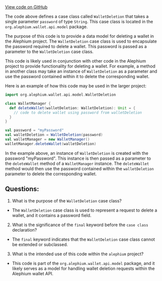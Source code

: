 [View code on GitHub](https://github.com/alephium/alephium/blob/master/wallet/src/main/scala/org/alephium/wallet/api/model/WalletDeletion.scala)

The code above defines a case class called `WalletDeletion` that takes a single parameter `password` of type `String`. This case class is located in the `org.alephium.wallet.api.model` package.

The purpose of this code is to provide a data model for deleting a wallet in the Alephium project. The `WalletDeletion` case class is used to encapsulate the password required to delete a wallet. This password is passed as a parameter to the `WalletDeletion` case class.

This code is likely used in conjunction with other code in the Alephium project to provide functionality for deleting a wallet. For example, a method in another class may take an instance of `WalletDeletion` as a parameter and use the password contained within it to delete the corresponding wallet.

Here is an example of how this code may be used in the larger project:

```scala
import org.alephium.wallet.api.model.WalletDeletion

class WalletManager {
  def deleteWallet(walletDeletion: WalletDeletion): Unit = {
    // code to delete wallet using password from walletDeletion
  }
}

val password = "myPassword"
val walletDeletion = WalletDeletion(password)
val walletManager = new WalletManager()
walletManager.deleteWallet(walletDeletion)
```

In the example above, an instance of `WalletDeletion` is created with the password "myPassword". This instance is then passed as a parameter to the `deleteWallet` method of a `WalletManager` instance. The `deleteWallet` method would then use the password contained within the `walletDeletion` parameter to delete the corresponding wallet.
## Questions: 
 1. What is the purpose of the `WalletDeletion` case class?
- The `WalletDeletion` case class is used to represent a request to delete a wallet, and it contains a password field.

2. What is the significance of the `final` keyword before the `case class` declaration?
- The `final` keyword indicates that the `WalletDeletion` case class cannot be extended or subclassed.

3. What is the intended use of this code within the `alephium` project?
- This code is part of the `org.alephium.wallet.api.model` package, and it likely serves as a model for handling wallet deletion requests within the Alephium wallet API.